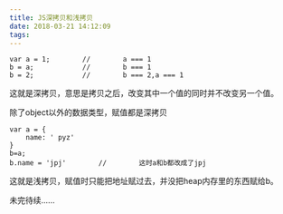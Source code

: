 ```yaml
---
title: JS深拷贝和浅拷贝
date: 2018-03-21 14:12:09
tags:
---
```

```
var a = 1;        //        a === 1
b = a;            //        b === 1
b = 2;            //        b === 2,a === 1
```
这就是深拷贝，意思是拷贝之后，改变其中一个值的同时并不改变另一个值。

除了object以外的数据类型，赋值都是深拷贝

```
var a = {
    name: ' pyz'
}
b=a;
b.name = 'jpj'        //        这时a和b都改成了jpj
```
这就是浅拷贝，赋值时只能把地址赋过去，并没把heap内存里的东西赋给b。

未完待续......